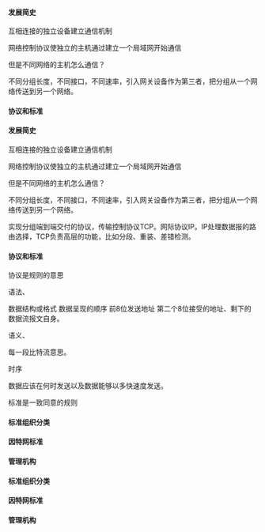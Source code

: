 #### 发展简史

互相连接的独立设备建立通信机制

网络控制协议使独立的主机通过建立一个局域网开始通信

但是不同网络的主机怎么通信？

不同分组长度，不同接口，不同速率，引入网关设备作为第三者，把分组从一个网络传送到另一个网络。

#### 协议和标准

#### 发展简史

互相连接的独立设备建立通信机制

网络控制协议使独立的主机通过建立一个局域网开始通信

但是不同网络的主机怎么通信？

不同分组长度，不同接口，不同速率，引入网关设备作为第三者，把分组从一个网络传送到另一个网络。

实现分组端到端交付的协议，传输控制协议TCP。网际协议IP。IP处理数据报的路由选择，TCP负责高层的功能，比如分段、重装、差错检测。

#### 协议和标准

协议是规则的意思

语法、

数据结构或格式 数据呈现的顺序 前8位发送地址 第二个8位接受的地址、剩下的数据流报文自身。

语义、

每一段比特流意思。

时序

数据应该在何时发送以及数据能够以多快速度发送。

标准是一致同意的规则

#### 标准组织分类

#### 因特网标准

#### 管理机构

#### 标准组织分类

#### 因特网标准

#### 管理机构